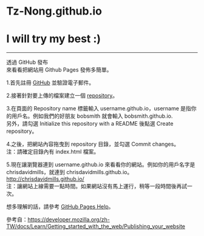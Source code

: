 # Tz-Nong.github.io
# I will try my best :)
------------------------------
透過 GitHub 發布  
來看看把網站用 Github Pages 發佈多簡單。  
  
1.首先註冊 [GitHub](https://github.com/ "GitHub") 並驗證電子郵件。  
  
2.接著針對要上傳的檔案建立一個 [repository](https://github.com/new "repository")。  
  
3.在頁面的 Repository name 標籤輸入 username.github.io，username 是指你的用戶名。例如我們的好朋友 bobsmith 就會輸入 bobsmith.github.io.  
  另外，請勾選 Initialize this repository with a README 後點選 Create repository。  
  
4.之後，把網站內容拖曳到 repository 目錄，並勾選 Commit changes。  
  注：請確定目錄內有 index.html 檔案。  
    
5.現在讓瀏覽器連到 username.github.io 來看看你的網站。例如你的用戶名字是 chrisdavidmills，就連到 chrisdavidmills.github.io。  
  http://chrisdavidmills.github.io/  
  注：讓網站上線需要一點時間。如果網站沒有馬上運行，稍等一段時間後再試一次。  
  
想多理解的話，請參考 [GitHub Pages Help](https://help.github.com/categories/github-pages-basics/ "GitHub Pages Help")。  
  
  
參考自：https://developer.mozilla.org/zh-TW/docs/Learn/Getting_started_with_the_web/Publishing_your_website  
